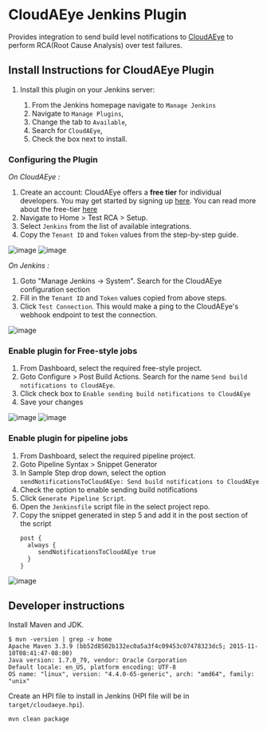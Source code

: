 # CloudAEye Jenkins Plugin

Provides integration to send build level notifications to [CloudAEye](https://www.cloudaeye.com/) to perform RCA(Root Cause Analysis) over test failures.

## Install Instructions for CloudAEye Plugin

1. Install this plugin on your Jenkins server:

    1.  From the Jenkins homepage navigate to `Manage Jenkins`
    2.  Navigate to `Manage Plugins`,
    3.  Change the tab to `Available`,
    4.  Search for `CloudAEye`,
    5.  Check the box next to install.

### Configuring the Plugin

*On CloudAEye :*
1. Create an account: CloudAEye offers a **free tier** for individual developers. You may get started by signing up [here](https://console.cloudaeye.com/signup). You can read more about the free-tier [here](https://docs.cloudaeye.com/free-tier.html)
2. Navigate to Home > Test RCA > Setup.
3. Select `Jenkins` from the list of available integrations.
4. Copy the `Tenant ID` and `Token` values from the step-by-step guide.

![image][img-cloudaeye-setup]
![image][img-cloudaeye-creds]

*On Jenkins :*
1. Goto "Manage Jenkins → System". Search for the CloudAEye configuration section
2. Fill in the `Tenant ID` and `Token` values copied from above steps.
3. Click `Test Connection`. This would make a ping to the CloudAEye's webhook endpoint to test the connection.

![image][img-global-configuration]


### Enable plugin for Free-style jobs

1. From Dashboard, select the required free-style project.
2. Goto Configure > Post Build Actions. Search for the name `Send build notifications to CloudAEye`.
3. Click check box to `Enable sending build notifications to CloudAEye`
4. Save your changes

![image][img-add-as-postbuild]
![image][img-enable-postbuild]

### Enable plugin for pipeline jobs

1. From Dashboard, select the required pipeline project.
2. Goto Pipeline Syntax > Snippet Generator
3. In Sample Step drop down, select the option `sendNotificationsToCloudAEye: Send build notifications to CloudAEye`
4. Check the option to enable sending build notifications
5. Click `Generate Pipeline Script`. 
6. Open the `Jenkinsfile` script file in the select project repo. 
7. Copy the snippet generated in step 5 and add it in the post section of the script
   ``` 
   post {
     always {
        sendNotificationsToCloudAEye true
     }
   }
   ```
![image][img-pipeline-script-generator]

## Developer instructions

Install Maven and JDK.

```shell
$ mvn -version | grep -v home
Apache Maven 3.3.9 (bb52d8502b132ec0a5a3f4c09453c07478323dc5; 2015-11-10T08:41:47-08:00)
Java version: 1.7.0_79, vendor: Oracle Corporation
Default locale: en_US, platform encoding: UTF-8
OS name: "linux", version: "4.4.0-65-generic", arch: "amd64", family: "unix"
```

Create an HPI file to install in Jenkins (HPI file will be in
`target/cloudaeye.hpi`).

```shell
mvn clean package
```

[img-global-configuration]: /docs/GlobalConfiguration.png
[img-cloudaeye-setup]: /docs/CloudAEyeSetup.png
[img-add-as-postbuild]: /docs/AddAsPostBuild.png
[img-enable-postbuild]: /docs/EnablePostBuildAction.png
[img-cloudaeye-creds]: /docs/CloudAEyeCreds.png
[img-pipeline-script-generator]: /docs/PipelineScriptGenerator.png